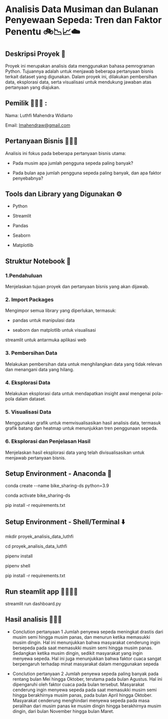 # Analisis Data Musiman dan Bulanan Penyewaan Sepeda: Tren dan Faktor Penentu 🚲📉📈☁️

## Deskripsi Proyek 📃
Proyek ini merupakan analisis data menggunakan bahasa pemrograman Python. Tujuannya adalah untuk menjawab beberapa pertanyaan bisnis terkait dataset yang digunakan. Dalam proyek ini, dilakukan pembersihan data, eksplorasi data, serta visualisasi untuk mendukung jawaban atas pertanyaan yang diajukan.

## Pemilik 👨🏻‍🦱 :
Nama: Luthfi Mahendra Widiarto

Email: lmahendraw@gmail.com

## Pertanyaan Bisnis 🙋🏻‍♂️
Analisis ini fokus pada beberapa pertanyaan bisnis utama:

- Pada musim apa jumlah pengguna sepeda paling banyak?

- Pada bulan apa jumlah pengguna sepeda paling banyak, dan apa faktor penyebabnya?

## Tools dan Library yang Digunakan ⚙️
- Python

- Streamlit

- Pandas

- Seaborn

- Matplotlib

## Struktur Notebook 🚧
### 1.Pendahuluan
Menjelaskan tujuan proyek dan pertanyaan bisnis yang akan dijawab.

### 2. Import Packages
Mengimpor semua library yang diperlukan, termasuk:

- pandas untuk manipulasi data

- seaborn dan matplotlib untuk visualisasi

streamlit untuk antarmuka aplikasi web
### 3. Pembersihan Data
Melakukan pembersihan data untuk menghilangkan data yang tidak relevan dan menangani data yang hilang.

### 4. Eksplorasi Data
Melakukan eksplorasi data untuk mendapatkan insight awal mengenai pola-pola dalam dataset.

### 5. Visualisasi Data
Menggunakan grafik untuk memvisualisasikan hasil analisis data, termasuk grafik batang dan heatmap untuk menunjukkan tren penggunaan sepeda.

### 6. Eksplorasi dan Penjelasan Hasil
Menjelaskan hasil eksplorasi data yang telah divisualisasikan untuk menjawab pertanyaan bisnis.

## Setup Environment - Anaconda 🐍
conda create --name bike_sharing-ds python=3.9

conda activate bike_sharing-ds

pip install -r requirements.txt

## Setup Environment - Shell/Terminal ⬇️
mkdir proyek_analisis_data_luthfi

cd proyek_analisis_data_luthfi

pipenv install

pipenv shell

pip install -r requirements.txt

## Run steamlit app 🏃🏻‍♂️‍➡️
streamlit run dashboard.py

## Hasil analisis 💁🏻‍♂️
- Conclution pertanyaan 1
Jumlah penyewa sepeda meningkat drastis dari musim semi hingga musim panas, dan menurun ketika memasukki musim dingin. Hal ini menunjukkan bahwa masyarakat cenderung ingin bersepeda pada saat memasukki musim semi hingga musim panas. Sedangkan ketika musim dingin, sedikit masyarakat yang ingin menyewa sepeda. Hal ini juga menunjukkan bahwa faktor cuaca sangat berpengaruh terhadap minat masyarakat dalam menggunakan sepeda

- Conclution pertanyaan 2
Jumlah penyewa sepeda paling banyak pada rentang bulan Mei hingga Oktober, terutama pada bulan Agustus. Hal ini dipengaruhi oleh faktor cuaca pada bulan tersebut. Masyarakat cenderung ingin menyewa sepeda pada saat memasukki musim semi hingga berakhirnya musim panas, pada bulan April hingga Oktober. Masyarakat cenderung menghindari menyewa sepeda pada masa peralihan dari musim panas ke musim dingin hingga berakhirnya musim dingin, dari bulan November hingga bulan Maret.
